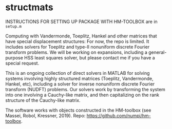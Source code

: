 # structmats
INSTRUCTIONS FOR SETTING UP PACKAGE WITH HM-TOOLBOX are in ```setup.m```

Computing with Vandermonde, Toeplitz, Hankel and other matrices that have special displacement structures:
For now, the repo is limited. It includes solvers for Toeplitz and type-II nonuniform discrete Fourier transform problems. We will be working on expansions, including a general-purpose HSS least squares solver, but please contact me if you have a special request. 

This is an ongoing collection of direct solvers in MATLAB for solving systems involving highly structured matrices (Toeplitz, Vandermonde, Hankel, etc), including a solver for inverse nonuniform discrete Fourier transform (NUDFT) problems. Our solvers work by transforming the system into one involving a Cauchy-like matrix, and then capitalizing on the rank structure of the Cauchy-like matrix. 

The software works with objects constructed in the HM-toolbox (see Massei, Robol, Kressner, 2019). Repo: https://github.com/numpi/hm-toolbox. 




